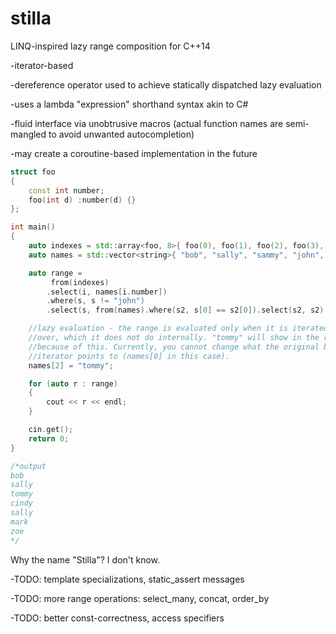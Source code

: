 # stilla
LINQ-inspired lazy range composition for C++14 

-iterator-based

-dereference operator used to achieve statically dispatched lazy evaluation

-uses a lambda "expression" shorthand syntax akin to C#

-fluid interface via unobtrusive macros (actual function names are semi-mangled to avoid unwanted autocompletion)

-may create a coroutine-based implementation in the future

```C++
struct foo
{
	const int number;
	foo(int d) :number(d) {}
};

int main()
{
	auto indexes = std::array<foo, 8>{ foo(0), foo(1), foo(2), foo(3), foo(4), foo(5), foo(6), foo(7) };
	auto names = std::vector<string>{ "bob", "sally", "sammy", "john", "cindy", "saul", "mark", "zoe" };

	auto range = 
		 from(indexes)
		.select(i, names[i.number])
		.where(s, s != "john")
		.select(s, from(names).where(s2, s[0] == s2[0]).select(s2, s2).first());

	//lazy evaluation - the range is evaluated only when it is iterated 
	//over, which it does not do internally. "tommy" will show in the results
	//because of this. Currently, you cannot change what the original begin()
	//iterator points to (names[0] in this case).
	names[2] = "tommy";

	for (auto r : range)
	{
		cout << r << endl;
	}

	cin.get();
	return 0;
}

/*output
bob
sally
tommy
cindy
sally
mark
zoe
*/
```
Why the name "Stilla"? I don't know.

-TODO: template specializations, static_assert messages

-TODO: more range operations: select_many, concat, order_by

-TODO: better const-correctness, access specifiers








